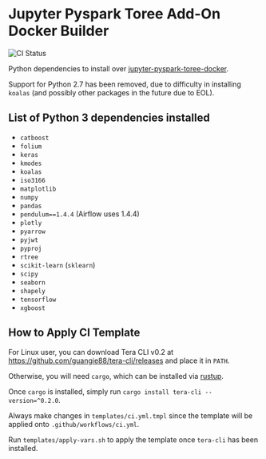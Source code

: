 
# Jupyter Pyspark Toree Add-On Docker Builder

![CI Status](https://img.shields.io/github/workflow/status/guangie88/jupyter-pyspark-toree-addon/CI/master?label=CI&logo=github&style=for-the-badge)

Python dependencies to install over
[jupyter-pyspark-toree-docker](https://github.com/guangie88/jupyter-pyspark-toree-docker).

Support for Python 2.7 has been removed, due to difficulty in installing
`koalas` (and possibly other packages in the future due to EOL).

## List of Python 3 dependencies installed

- `catboost`
- `folium`
- `keras`
- `kmodes`
- `koalas`
- `iso3166`
- `matplotlib`
- `numpy`
- `pandas`
- `pendulum==1.4.4` (Airflow uses 1.4.4)
- `plotly`
- `pyarrow`
- `pyjwt`
- `pyproj`
- `rtree`
- `scikit-learn` (`sklearn`)
- `scipy`
- `seaborn`
- `shapely`
- `tensorflow`
- `xgboost`

## How to Apply CI Template

For Linux user, you can download Tera CLI v0.2 at
<https://github.com/guangie88/tera-cli/releases> and place it in `PATH`.

Otherwise, you will need `cargo`, which can be installed via
[rustup](https://rustup.rs/).

Once `cargo` is installed, simply run `cargo install tera-cli --version=^0.2.0`.

Always make changes in `templates/ci.yml.tmpl` since the template will be
applied onto `.github/workflows/ci.yml`.

Run `templates/apply-vars.sh` to apply the template once `tera-cli` has been
installed.
